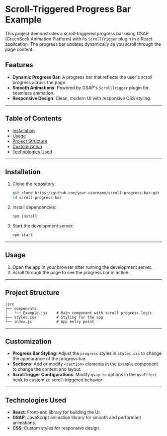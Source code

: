 # Scroll-Triggered Progress Bar Example

This project demonstrates a scroll-triggered progress bar using GSAP (GreenSock Animation Platform) with its `ScrollTrigger` plugin in a React application. The progress bar updates dynamically as you scroll through the page content.

## Features
- **Dynamic Progress Bar**: A progress bar that reflects the user's scroll progress across the page.
- **Smooth Animations**: Powered by GSAP's `ScrollTrigger` plugin for seamless animation.
- **Responsive Design**: Clean, modern UI with responsive CSS styling.

---

## Table of Contents
- [Installation](#installation)
- [Usage](#usage)
- [Project Structure](#project-structure)
- [Customization](#customization)
- [Technologies Used](#technologies-used)

---

## Installation

1. Clone the repository:
   ```bash
   git clone https://github.com/your-username/scroll-progress-bar.git
   cd scroll-progress-bar
   ```

2. Install dependencies:
   ```bash
   npm install
   ```

3. Start the development server:
   ```bash
   npm start
   ```

---

## Usage

1. Open the app in your browser after running the development server.
2. Scroll through the page to see the progress bar in action.

---

## Project Structure

```
/src
├── components
│   └── Example.jsx    # Main component with scroll progress logic
├── styles.css         # Styling for the app
└── index.js           # App entry point
```

---

## Customization

- **Progress Bar Styling**: Adjust the `progress` styles in `styles.css` to change the appearance of the progress bar.
- **Sections**: Add or modify `<section>` elements in the `Example` component to change the content and layout.
- **ScrollTrigger Configurations**: Modify `gsap.to` options in the `useEffect` hook to customize scroll-triggered behavior.

---

## Technologies Used

- **React**: Front-end library for building the UI.
- **GSAP**: JavaScript animation library for smooth and performant animations.
- **CSS**: Custom styles for responsive design.



